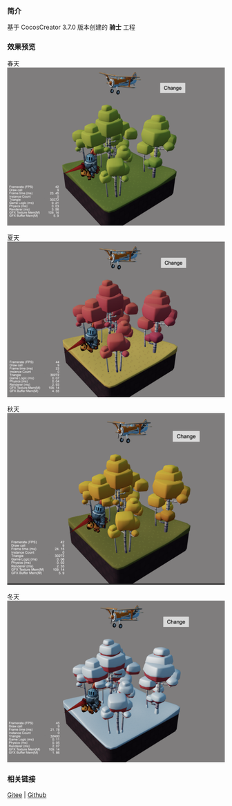 ### 简介
基于 CocosCreator 3.7.0 版本创建的 **骑士** 工程

### 效果预览

春天
![image](../../../image/202203/2022030511.png)

夏天
![image](../../../image/202203/2022030512.png)

秋天
![image](../../../image/202203/2022030513.png)

冬天
![image](../../../image/202203/2022030514.png)

### 相关链接
[Gitee](https://gitee.com/mirrors_cocos-creator/example-3d/tree/v3.0/show-cases/assets/scenes) | [Github](https://github.com/cocos-creator/example-3d/tree/v3.0/show-cases/assets/scenes)